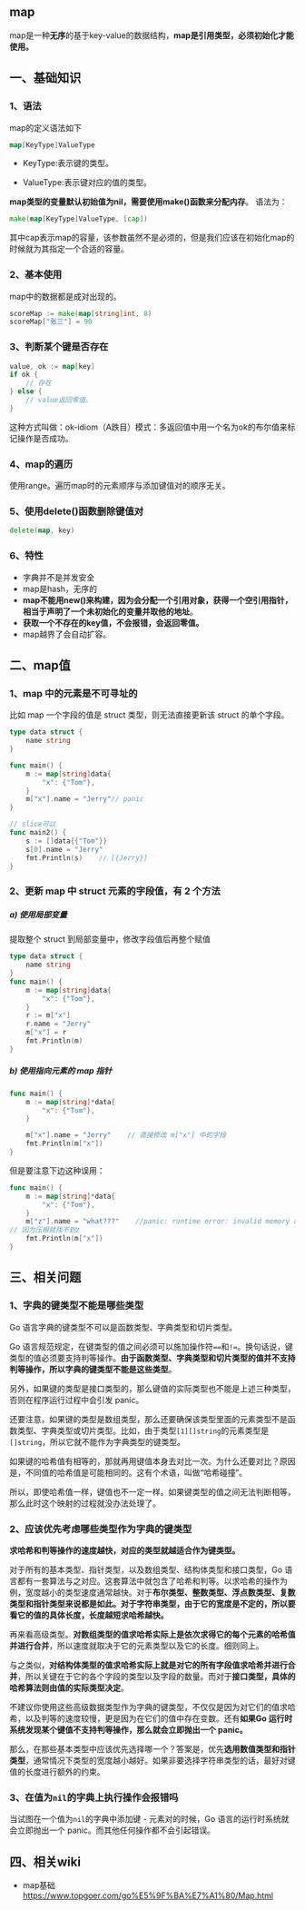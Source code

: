 ## map
map是一种**无序**的基于key-value的数据结构，**map是引用类型，必须初始化才能使用。**

## 一、基础知识
### 1、语法
map的定义语法如下
```go
map[KeyType]ValueType
```
* KeyType:表示键的类型。

* ValueType:表示键对应的值的类型。

**map类型的变量默认初始值为nil，需要使用make()函数来分配内存**。
语法为：
```go
make(map[KeyType]ValueType, [cap])
```
其中cap表示map的容量，该参数虽然不是必须的，但是我们应该在初始化map的时候就为其指定一个合适的容量。

### 2、基本使用
map中的数据都是成对出现的。
```go
scoreMap := make(map[string]int, 8)
scoreMap["张三"] = 90
```

### 3、判断某个键是否存在

```go
value, ok := map[key]
if ok {
    // 存在
} else {
    // value返回零值。
}
```
这种方式叫做：ok-idiom（A跌目）模式：多返回值中用一个名为ok的布尔值来标记操作是否成功。

### 4、map的遍历
使用range。遍历map时的元素顺序与添加键值对的顺序无关。

### 5、使用delete()函数删除键值对
```go
delete(map, key)
```

### 6、特性
* 字典并不是并发安全
* map是hash，无序的
* **map不能用new()来构建，因为会分配一个引用对象，获得一个空引用指针，相当于声明了一个未初始化的变量并取他的地址**。
* **获取一个不存在的key值，不会报错，会返回零值。**
* map越界了会自动扩容。

## 二、map值

### 1、map 中的元素是不可寻址的
比如 map 一个字段的值是 struct 类型，则无法直接更新该 struct 的单个字段。
```go
type data struct {
    name string
}

func main() {
    m := map[string]data{
        "x": {"Tom"},
    }
    m["x"].name = "Jerry"// panic
}

// slice可以
func main2() {
    s := []data{{"Tom"}}
    s[0].name = "Jerry"
    fmt.Println(s)    // [{Jerry}]
}
```

### 2、更新 map 中 struct 元素的字段值，有 2 个方法

##### a) 使用局部变量
提取整个 struct 到局部变量中，修改字段值后再整个赋值

```go
type data struct {
    name string
}
func main() {
    m := map[string]data{
        "x": {"Tom"},
    }
    r := m["x"]
    r.name = "Jerry"
    m["x"] = r
    fmt.Println(m)
}
```
##### b) 使用指向元素的 map 指针

```go
func main() {
    m := map[string]*data{
        "x": {"Tom"},
    }

    m["x"].name = "Jerry"    // 直接修改 m["x"] 中的字段
    fmt.Println(m["x"])
}
```

但是要注意下边这种误用：
```go
func main() {
    m := map[string]*data{
        "x": {"Tom"},
    }
    m["z"].name = "what???"    //panic: runtime error: invalid memory address or nil pointer dereference
// 因为压根就找不到z 
    fmt.Println(m["x"])
}
```

## 三、相关问题

### 1、字典的键类型不能是哪些类型

Go 语言字典的键类型不可以是函数类型、字典类型和切片类型。

Go 语言规范规定，在键类型的值之间必须可以施加操作符`==`和`!=`。换句话说，键类型的值必须要支持判等操作。**由于函数类型、字典类型和切片类型的值并不支持判等操作，所以字典的键类型不能是这些类型**。

另外，如果键的类型是接口类型的，那么键值的实际类型也不能是上述三种类型，否则在程序运行过程中会引发 panic。

还要注意，如果键的类型是数组类型，那么还要确保该类型里面的元素类型不是函数类型、字典类型或切片类型。比如，由于类型`[1][]string`的元素类型是`[]string`，所以它就不能作为字典类型的键类型。

如果键的哈希值有相等的，那就再用键值本身去对比一次。为什么还要对比？原因是，不同值的哈希值是可能相同的。这有个术语，叫做“哈希碰撞”。

所以，即使哈希值一样，键值也不一定一样。如果键类型的值之间无法判断相等，那么此时这个映射的过程就没办法处理了。

### 2、应该优先考虑哪些类型作为字典的键类型

**求哈希和判等操作的速度越快，对应的类型就越适合作为键类型。**

对于所有的基本类型、指针类型，以及数组类型、结构体类型和接口类型，Go 语言都有一套算法与之对应。这套算法中就包含了哈希和判等。以求哈希的操作为例，宽度越小的类型速度通常越快。对于**布尔类型、整数类型、浮点数类型、复数类型和指针类型来说都是如此。对于字符串类型，由于它的宽度是不定的，所以要看它的值的具体长度，长度越短求哈希越快。**

再来看高级类型。**对数组类型的值求哈希实际上是依次求得它的每个元素的哈希值并进行合并**，所以速度就取决于它的元素类型以及它的长度。细则同上。

与之类似，**对结构体类型的值求哈希实际上就是对它的所有字段值求哈希并进行合并**，所以关键在于它的各个字段的类型以及字段的数量。而对于**接口类型，具体的哈希算法则由值的实际类型决定**。

不建议你使用这些高级数据类型作为字典的键类型，不仅仅是因为对它们的值求哈希，以及判等的速度较慢，更是因为在它们的值中存在变数。还有**如果Go 运行时系统发现某个键值不支持判等操作，那么就会立即抛出一个 panic。**

那么，在那些基本类型中应该优先选择哪一个？答案是，优先**选用数值类型和指针类型**，通常情况下类型的宽度越小越好。如果非要选择字符串类型的话，最好对键值的长度进行额外的约束。

### 3、在值为`nil`的字典上执行操作会报错吗

当试图在一个值为`nil`的字典中添加键 - 元素对的时候，Go 语言的运行时系统就会立即抛出一个 panic。而其他任何操作都不会引起错误。

## 四、相关wiki

- map基础 https://www.topgoer.com/go%E5%9F%BA%E7%A1%80/Map.html

